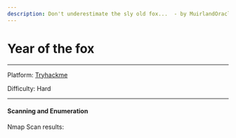 ```yaml
---
description: Don't underestimate the sly old fox...  - by MuirlandOracle
---
```


# Year of the fox

***

Platform: [Tryhackme](https://tryhackme.com/room/yotf)

Difficulty: Hard

***

#### Scanning and Enumeration

Nmap Scan results:

```
```

